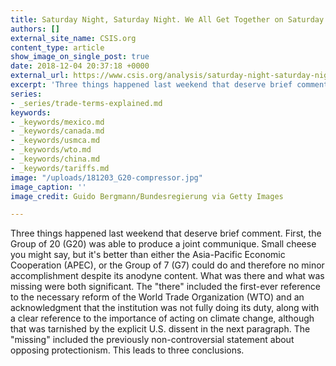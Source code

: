 ```yaml
---
title: Saturday Night, Saturday Night. We All Get Together on Saturday Night!
authors: []
external_site_name: CSIS.org
content_type: article
show_image_on_single_post: true
date: 2018-12-04 20:37:18 +0000
external_url: https://www.csis.org/analysis/saturday-night-saturday-night-we-all-get-together-saturday-night
excerpt: 'Three things happened last weekend that deserve brief comment.  '
series:
- _series/trade-terms-explained.md
keywords:
- _keywords/mexico.md
- _keywords/canada.md
- _keywords/usmca.md
- _keywords/wto.md
- _keywords/china.md
- _keywords/tariffs.md
image: "/uploads/181203_G20-compressor.jpg"
image_caption: ''
image_credit: Guido Bergmann/Bundesregierung via Getty Images

---
```

Three things happened last weekend that deserve brief comment. First, the Group of 20 (G20) was able to produce a joint communique. Small cheese you might say, but it's better than either the Asia-Pacific Economic Cooperation (APEC), or the Group of 7 (G7) could do and therefore no minor accomplishment despite its anodyne content. What was there and what was missing were both significant. The "there" included the first-ever reference to the necessary reform of the World Trade Organization (WTO) and an acknowledgment that the institution was not fully doing its duty, along with a clear reference to the importance of acting on climate change, although that was tarnished by the explicit U.S. dissent in the next paragraph. The "missing" included the previously non-controversial statement about opposing protectionism. This leads to three conclusions.